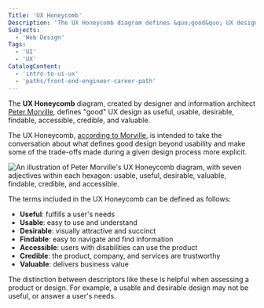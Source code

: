 ```yaml
---
Title: 'UX Honeycomb'
Description: 'The UX Honeycomb diagram defines &quo;good&quo; UX design as useful, usable, desirable, findable, accessible, credible, and valuable.'
Subjects:
  - 'Web Design'
Tags:
  - 'UI'
  - 'UX'
CatalogContent:
  - 'intro-to-ui-ux'
  - 'paths/front-end-engineer-career-path'
---
```


The **UX Honeycomb** diagram, created by designer and information architect [Peter Morville](https://semanticstudios.com/about/), defines "good" UX design as useful, usable, desirable, findable, accessible, credible, and valuable.

The UX Honeycomb, [according to Morville](https://semanticstudios.com/user_experience_design/), is intended to take the conversation about what defines good design beyond usability and make some of the trade-offs made during a given design process more explicit.

![An illustration of Peter Morville's UX Honeycomb diagram, with seven adjectives within each hexagon: usable, useful, desirable, valuable, findable, credible, and accessible.](https://static-assets.codecademy.com/Courses/intro-to-ui-and-ux/key-methodologies/defining-good-ux.png)

The terms included in the UX Honeycomb can be defined as follows:

- **Useful**: fulfills a user's needs
- **Usable**: easy to use and understand
- **Desirable**: visually attractive and succinct
- **Findable**: easy to navigate and find information
- **Accessible**: users with disabilities can use the product
- **Credible**: the product, company, and services are trustworthy
- **Valuable**: delivers business value

The distinction between descriptors like these is helpful when assessing a product or design. For example, a usable and desirable design may not be useful, or answer a user's needs.

